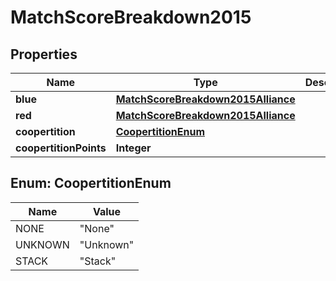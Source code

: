 # MatchScoreBreakdown2015

## Properties
Name | Type | Description | Notes
------------ | ------------- | ------------- | -------------
**blue** | [**MatchScoreBreakdown2015Alliance**](MatchScoreBreakdown2015Alliance.md) |  |  [optional]
**red** | [**MatchScoreBreakdown2015Alliance**](MatchScoreBreakdown2015Alliance.md) |  |  [optional]
**coopertition** | [**CoopertitionEnum**](#CoopertitionEnum) |  |  [optional]
**coopertitionPoints** | **Integer** |  |  [optional]

<a name="CoopertitionEnum"></a>
## Enum: CoopertitionEnum
Name | Value
---- | -----
NONE | &quot;None&quot;
UNKNOWN | &quot;Unknown&quot;
STACK | &quot;Stack&quot;
